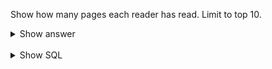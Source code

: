 ﻿Show how many pages each reader has read. Limit to top 10.

<details>
<summary>Show answer</summary>

| profile name     | page count |
|------------------|------------|
| ScoobyCute       | 86554      |
| Grabsware        | 84153      |
| Azlantaph        | 84052      |
| LlamadelRey      | 82854      |
| TrueTips         | 81849      |
| MakunaHatata     | 81549      |
| notmuchtoit      | 81332      |
| DosentAnyoneCare | 81312      |
| Deskinve         | 80705      |
| Booklith         | 80493      |

</details>

<br/>

<details>
<summary>Show SQL</summary>

```sql
SELECT p.profile_name, SUM(b.page_count) total
FROM book_read br,
     book b,
     profile p
WHERE br.book_id = b.id
  AND br.profile_id = p.id
  AND br.status = 'read'
GROUP BY p.profile_name
ORDER BY total DESC
    LIMIT 10;
```

</details>

